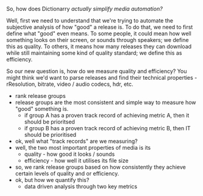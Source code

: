 So, how does Dictionarry *actually simplify media automation?*

Well, first we need to understand that we're trying to automate the subjective analysis of how "good" a release is. To do that, we need to first define what "good" even means. To some people, it could mean how well something looks on their screen, or sounds through speakers; we define this as quality. To others, it means how many releases they can download while still maintaining some kind of quality standard; we define this as efficiency. 

So our new question is, how do we measure quality and efficiency? You might think we'd want to parse releases and find their technical properties -rResolution, bitrate, video / audio codecs, hdr, etc. 

- rank release groups
- release groups are the most consistent and simple way to measure how "good" something is. 
	- if group A has a proven track record of achieving metric A, then it should be prioritsed
	- if group B has a proven track record of achieving metric B, then IT should be prioritised
- ok, well what "track records" are we measuring? 
- well, the two most important properties of media is its 
	- quality - how good it looks / sounds
	- efficiency - how well it utilises its file size
- so, we rank release groups based on how consistently they achieve certain levels of quality and or efficiency.
- ok, but how we quantify this?
	- data driven analysis through two key metrics

